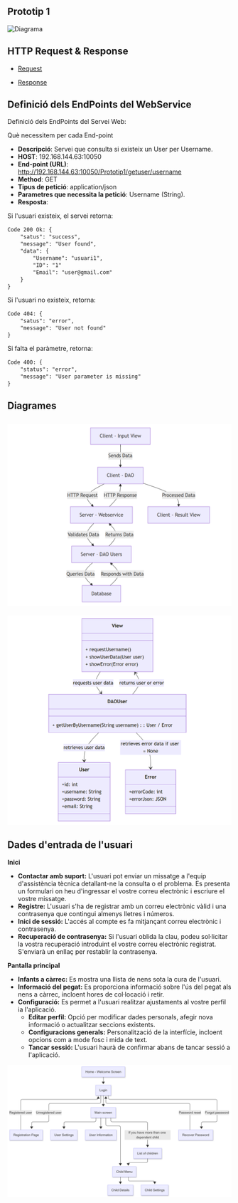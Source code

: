 
## Prototip 1
![Diagrama](diagramaPrototip1.png)

## HTTP Request & Response

- [Request](../Informació/http.request.md)

- [Response](../Informació/http.response.md)


## Definició dels EndPoints del WebService
Definició dels EndPoints del Servei Web:

Què necessitem per cada End-point

- <b>Descripció</b>: Servei que consulta si existeix un User per Username.
- <b>HOST</b>: 192.168.144.63:10050
- <b>End-point (URL)</b>: http://192.168.144.63:10050/Prototip1/getuser/username
- <b>Method</b>: GET
- <b>Tipus de petició</b>: application/json
- <b>Parametres que necessita la petició</b>: Username (String).
- <b>Resposta</b>: 

Si l'usuari existeix, el servei retorna: 
         


    Code 200 Ok: {
        "satus": "success",
        "message": "User found",
        "data": {
            "Username": "usuari1",
            "ID": "1"
            "Email": "user@gmail.com"
        } 
    }

Si l'usuari no existeix, retorna:    



    Code 404: {
        "satus": "error",
        "message": "User not found"
    }

Si falta el paràmetre, retorna:

    Code 400: {
        "status": "error",
        "message": "User parameter is missing"
    }


## Diagrames 
![DAO](diagramaDAO.PNG)
------
![List](diagramaList.PNG)


## <b>Dades d'entrada de l'usuari</b>

<b>Inici</b>
- <b>Contactar amb suport:</b> L'usuari pot enviar un missatge a l'equip d'assistència tècnica detallant-ne la consulta o el problema. Es presenta un formulari on heu d'ingressar el vostre correu electrònic i escriure el vostre missatge.
- <b>Registre:</b> L'usuari s'ha de registrar amb un correu electrònic vàlid i una contrasenya que contingui almenys lletres i números.
- <b>Inici de sessió:</b> L'accés al compte es fa mitjançant correu electrònic i contrasenya.
- <b>Recuperació de contrasenya:</b> Si l'usuari oblida la clau, podeu sol·licitar la vostra recuperació introduint el vostre correu electrònic registrat. S'enviarà un enllaç per restablir la contrasenya.

<b>Pantalla principal</b>
- <b>Infants a càrrec:</b> Es mostra una llista de nens sota la cura de l'usuari.
- <b>Informació del pegat:</b> Es proporciona informació sobre l'ús del pegat als nens a càrrec, incloent hores de col·locació i retir.
- <b>Configuració:</b> Es permet a l'usuari realitzar ajustaments al vostre perfil ia l'aplicació.
  - <b>Editar perfil:</b> Opció per modificar dades personals, afegir nova informació o actualitzar seccions existents.
  - <b>Configuracions generals:</b> Personalització de la interfície, incloent opcions com a mode fosc i mida de text.
  - <b>Tancar sessió:</b> L'usuari haurà de confirmar abans de tancar sessió a l'aplicació.

![NouUser](flowchartNouUser.png)